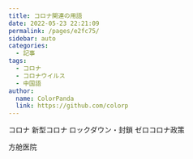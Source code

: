 ```yaml
---
title: コロナ関連の用語
date: 2022-05-23 22:21:09
permalink: /pages/e2fc75/
sidebar: auto
categories:
  - 記事
tags:
  - コロナ
  - コロナウイルス
  - 中国語
author:
  name: ColorPanda
  link: https://github.com/colorp
---
```


コロナ
新型コロナ
ロックダウン・封鎖
ゼロコロナ政策

方舱医院
